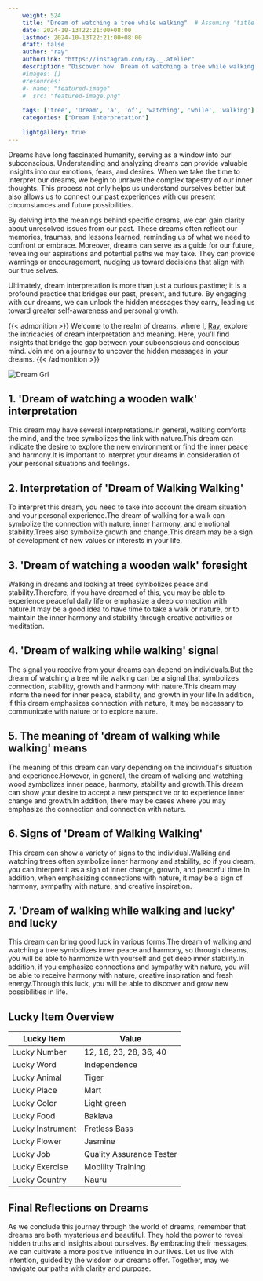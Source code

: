 ```yaml
---
    weight: 524
    title: "Dream of watching a tree while walking"  # Assuming 'title' column exists
    date: 2024-10-13T22:21:00+08:00
    lastmod: 2024-10-13T22:21:00+08:00
    draft: false
    author: "ray"
    authorLink: "https://instagram.com/ray._.atelier"
    description: "Discover how 'Dream of watching a tree while walking' can interpret your future and uncover its significant meanings in your life."
    #images: []
    #resources:
    #- name: "featured-image"
    #  src: "featured-image.png"
    
    tags: ['tree', 'Dream', 'a', 'of', 'watching', 'while', 'walking']
    categories: ["Dream Interpretation"]
    
    lightgallery: true
---
```

    
Dreams have long fascinated humanity, serving as a window into our subconscious. Understanding and analyzing dreams can provide valuable insights into our emotions, fears, and desires. When we take the time to interpret our dreams, we begin to unravel the complex tapestry of our inner thoughts. This process not only helps us understand ourselves better but also allows us to connect our past experiences with our present circumstances and future possibilities.

By delving into the meanings behind specific dreams, we can gain clarity about unresolved issues from our past. These dreams often reflect our memories, traumas, and lessons learned, reminding us of what we need to confront or embrace. Moreover, dreams can serve as a guide for our future, revealing our aspirations and potential paths we may take. They can provide warnings or encouragement, nudging us toward decisions that align with our true selves.

Ultimately, dream interpretation is more than just a curious pastime; it is a profound practice that bridges our past, present, and future. By engaging with our dreams, we can unlock the hidden messages they carry, leading us toward greater self-awareness and personal growth.

{{< admonition >}}
Welcome to the realm of dreams, where I, [Ray](https://instagram.com/ray._.atelier), explore the intricacies of dream interpretation and meaning. Here, you’ll find insights that bridge the gap between your subconscious and conscious mind. Join me on a journey to uncover the hidden messages in your dreams.
{{< /admonition >}}

![Dream Grl](https://cdn.pixabay.com/photo/2017/11/02/03/35/gothic-2910057_1280.jpg "Dream Grl")

## 1. 'Dream of watching a wooden walk' interpretation
This dream may have several interpretations.In general, walking comforts the mind, and the tree symbolizes the link with nature.This dream can indicate the desire to explore the new environment or find the inner peace and harmony.It is important to interpret your dreams in consideration of your personal situations and feelings.

## 2. Interpretation of 'Dream of Walking Walking'
To interpret this dream, you need to take into account the dream situation and your personal experience.The dream of walking for a walk can symbolize the connection with nature, inner harmony, and emotional stability.Trees also symbolize growth and change.This dream may be a sign of development of new values or interests in your life.

## 3. 'Dream of watching a wooden walk' foresight
Walking in dreams and looking at trees symbolizes peace and stability.Therefore, if you have dreamed of this, you may be able to experience peaceful daily life or emphasize a deep connection with nature.It may be a good idea to have time to take a walk or nature, or to maintain the inner harmony and stability through creative activities or meditation.

## 4. 'Dream of walking while walking' signal
The signal you receive from your dreams can depend on individuals.But the dream of watching a tree while walking can be a signal that symbolizes connection, stability, growth and harmony with nature.This dream may inform the need for inner peace, stability, and growth in your life.In addition, if this dream emphasizes connection with nature, it may be necessary to communicate with nature or to explore nature.

## 5. The meaning of 'dream of walking while walking' means
The meaning of this dream can vary depending on the individual's situation and experience.However, in general, the dream of walking and watching wood symbolizes inner peace, harmony, stability and growth.This dream can show your desire to accept a new perspective or to experience inner change and growth.In addition, there may be cases where you may emphasize the connection and connection with nature.

## 6. Signs of 'Dream of Walking Walking'
This dream can show a variety of signs to the individual.Walking and watching trees often symbolize inner harmony and stability, so if you dream, you can interpret it as a sign of inner change, growth, and peaceful time.In addition, when emphasizing connections with nature, it may be a sign of harmony, sympathy with nature, and creative inspiration.

## 7. 'Dream of walking while walking and lucky' and lucky
This dream can bring good luck in various forms.The dream of walking and watching a tree symbolizes inner peace and harmony, so through dreams, you will be able to harmonize with yourself and get deep inner stability.In addition, if you emphasize connections and sympathy with nature, you will be able to receive harmony with nature, creative inspiration and fresh energy.Through this luck, you will be able to discover and grow new possibilities in life.

## Lucky Item Overview
| Lucky Item          | Value              |
|---------------|--------------------|
| Lucky Number        | 12, 16, 23, 28, 36, 40  |
| Lucky Word          | Independence |
| Lucky Animal        | Tiger |
| Lucky Place         | Mart     |
| Lucky Color         | Light green     |
| Lucky Food          | Baklava      |
| Lucky Instrument    | Fretless Bass |
| Lucky Flower        | Jasmine    |
| Lucky Job           | Quality Assurance Tester       |
| Lucky Exercise      | Mobility Training  |
| Lucky Country       | Nauru    |


##  Final Reflections on Dreams

As we conclude this journey through the world of dreams, remember that dreams are both mysterious and beautiful. They hold the power to reveal hidden truths and insights about ourselves. By embracing their messages, we can cultivate a more positive influence in our lives. Let us live with intention, guided by the wisdom our dreams offer. Together, may we navigate our paths with clarity and purpose.
